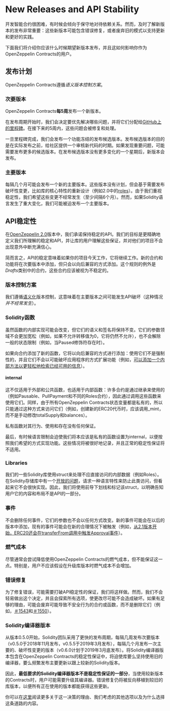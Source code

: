 # New Releases and API Stability
开发智能合约很困难，有时候会倾向于保守地对待依赖关系。然而，及时了解新版本的发布非常重要：这些新版本可能包含错误修复，或者废弃旧的模式以支持更新和更好的实践。

下面我们将介绍你应该什么时候期望新版本发布，并且这如何影响你作为OpenZeppelin Contracts的用户。

## 发布计划
OpenZeppelin Contracts遵循*语义版本控制方案*。

### 次要版本
OpenZeppelin Contracts**每5周**发布一个新版本。

在发布周期开始时，我们会决定要优先解决哪些问题，并将它们分配给[GitHub上的里程碑](https://github.com/OpenZeppelin/openzeppelin-contracts/milestones)。在接下来的5周内，这些问题会被修复和处理。

一旦里程碑完成，我们会发布一个功能冻结的发布候选版本。发布候选版本的目的是在实际发布之前，给社区提供一个审核新代码的时期。如果发现重要问题，可能需要发布更多的候选版本。在发布候选版本没有更多变化的一个星期后，新版本会发布。

### 主要版本
每隔几个月可能会发布一个新的主要版本。这些版本没有计划，但会基于需要发布破坏性变更，比如库的核心特性的重新设计（例如2.0中的[roles](https://github.com/OpenZeppelin/openzeppelin-contracts/issues/1146)）。由于我们重视稳定性，我们希望这些变更不经常发生（至少间隔6个月）。然而，如果Solidity语言发生了重大变化，我们可能被迫发布一个主要版本。

## API稳定性
在[OpenZeppelin 2.0](https://github.com/OpenZeppelin/openzeppelin-contracts/releases/tag/v2.0.0)版本中，我们承诺保持稳定的API。我们的目标是更精确地定义我们所理解的稳定和API，并让库的用户理解这些保证，并对他们的项目不会出现意外中断充满信心。

简而言之，API的稳定意味着如果你的项目今天工作，它将继续工作。新的合约和功能将在次要版本中添加，但只会以向后兼容的方式添加。这个规则的例外是*Drafts*类别中的合约，这些合约应该被视为不稳定的。

### 版本控制方案
我们遵循[语义化](https://semver.org/)版本控制，这意味着在主要版本之间可能发生API破坏（这种情况*并不经常发生*）。

### Solidity函数
虽然函数的内部实现可能会改变，但它们的语义和签名将保持不变。它们的参数领域不会更加宽松（例如，如果不允许转移值为0，它将仍然不允许），也不会解除一般的状态限制（例如，当Paused修饰符存在时）。

如果向合约添加了新的函数，它将以向后兼容的方式进行添加：使用它们不是强制性的，并且它们不会以可能破坏应用程序的方式扩展功能（例如，[可以添加一个内部方法以更轻松地检索已经可用的信息](https://github.com/OpenZeppelin/openzeppelin-contracts/issues/1512)）。

#### internal
这不仅适用于外部和公共函数，也适用于内部函数：许多合约是通过继承来使用的（例如Pausable、PullPayment和不同的Roles合约），因此通过调用这些函数来使用它们。同样，由于所有OpenZeppelin Contracts状态变量都是私有的，所以只能通过这种方式来访问它们（例如，创建新的ERC20代币时，应该调用_mint，而不是手动修改totalSupply和balances）。

私有函数对其行为、使用和存在没有任何保证。

最后，有时候语言限制会迫使我们将本应该是私有的函数设置为internal，以便按照我们希望的方式实现功能。这些情况将被很好地记录，并且正常的稳定性保证将不适用。

### Libraries
我们的一些Solidity库使用struct来处理不应直接访问的内部数据（例如Roles）。在Solidity存储库中有一个[开放的问题](https://github.com/ethereum/solidity/issues/4637)，请求一种语言特性来防止此类访问，但看起来它不会很快实现。因此，我们将使用前导下划线和标记该struct，以明确告知用户它的内容和布局不是API的一部分。

### 事件
不会删除任何事件，它们的参数也不会以任何方式改变。新的事件可能会在以后的版本中添加，现有的事件可能会在新的合理情况下被触发（例如，[从2.1版本开始，ERC20还会在transferFrom调用中触发Approval事件](https://github.com/OpenZeppelin/openzeppelin-contracts/issues/707)）。

### 燃气成本
尽管通常会尝试降低使用OpenZeppelin Contracts的燃气成本，但不能保证这一点。特别是，用户不应该假设在升级库版本时燃气成本不会增加。

### 错误修复
为了修复错误，可能需要打破API稳定性的保证，我们将这样做。然而，我们不会轻易做出这个决定，并且会探索所有选项，使更改尽可能不会造成破坏。如果有足够的理由，可能会废弃可能导致不安全行为的合约或函数，而不是删除它们（例如，[＃1543](https://github.com/OpenZeppelin/openzeppelin-contracts/pull/1543)和[＃1550](https://github.com/OpenZeppelin/openzeppelin-contracts/pull/1550)）。

### Solidity编译器版本
从版本0.5.0开始，Solidity团队采用了更快的发布周期，每隔几周发布次要版本（v0.5.0于2018年11月发布，v0.5.5于2019年3月发布），每隔几个月发布一次主要的、破坏性变更的版本（v0.6.0计划于2019年3月底发布）。将Solidity编译器版本包含在OpenZeppelin Contracts的稳定性保证中，将迫使库要么坚持使用旧的编译器，要么频繁发布主要更新以跟上较新的Solidity版本。

因此，**最低要求的Solidity编译器版本不是稳定性保证的一部分**，当使用较新版本的Contracts时，用户可能需要升级其编译器。错误修复仍将被反向移植到较旧的库版本，以便所有正在使用的版本都能获得这些更新。

你可以在[这里](https://github.com/OpenZeppelin/openzeppelin-contracts/issues/1498#issuecomment-449191611)阅读更多关于这一决策的理由、我们考虑的其他选项以及为什么选择这条道路的内容。
